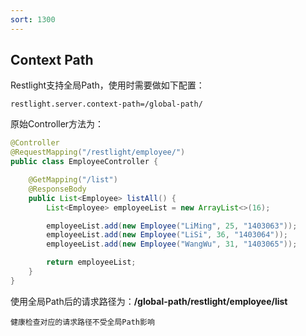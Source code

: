 ```yaml
---
sort: 1300
---
```


## Context Path

Restlight支持全局Path，使用时需要做如下配置：
```profile
restlight.server.context-path=/global-path/
```
原始Controller方法为：
```java
@Controller
@RequestMapping("/restlight/employee/")
public class EmployeeController {

    @GetMapping("/list")
    @ResponseBody
    public List<Employee> listAll() {
        List<Employee> employeeList = new ArrayList<>(16);

        employeeList.add(new Employee("LiMing", 25, "1403063"));
        employeeList.add(new Employee("LiSi", 36, "1403064"));
        employeeList.add(new Employee("WangWu", 31, "1403065"));

        return employeeList;
    }
}
```
使用全局Path后的请求路径为：**/global-path/restlight/employee/list**

```note
健康检查对应的请求路径不受全局Path影响
```